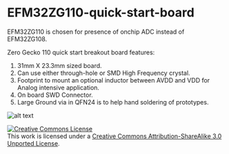 EFM32ZG110-quick-start-board
============================

EFM32ZG110 is chosen for presence of onchip ADC instead of EFM32ZG108.

Zero Gecko 110 quick start breakout board features:

1. 31mm X 23.3mm sized board.
2. Can use either through-hole or SMD High Frequency crystal.
3. Footprint to mount an optional inductor between AVDD and VDD for Analog intensive application.
4. On board SWD Connector.
5. Large Ground via in QFN24 is to help hand soldering of prototypes.

![alt text](https://github.com/lemcu/EFM32ZG110-quick-start-board/raw/master/ZeroGecko110BreakoutV1.png "Board Screenshot")

<a rel="license" href="http://creativecommons.org/licenses/by-sa/3.0/deed.en_US"><img alt="Creative Commons License" style="border-width:0" src="http://i.creativecommons.org/l/by-sa/3.0/88x31.png" /></a><br />This work is licensed under a <a rel="license" href="http://creativecommons.org/licenses/by-sa/3.0/deed.en_US">Creative Commons Attribution-ShareAlike 3.0 Unported License</a>.


